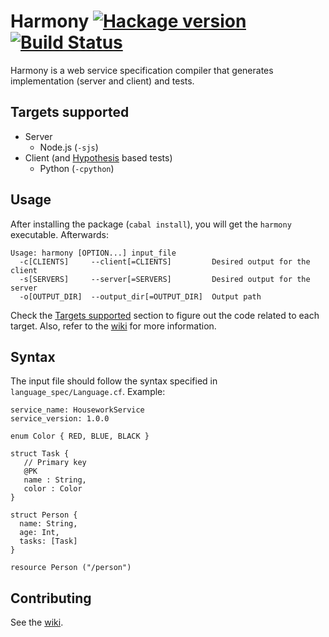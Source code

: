 # Harmony [![Hackage version](https://img.shields.io/hackage/v/harmony.svg?style=flat)](https://hackage.haskell.org/package/harmony) [![Build Status](https://secure.travis-ci.org/SantiMunin/harmony.svg?branch=master)](http://travis-ci.org/SantiMunin/harmony)
Harmony is a web service specification compiler that generates implementation (server and client) and tests.

## Targets supported

+ Server
  * Node.js (`-sjs`)
+ Client (and [Hypothesis](https://github.com/DRMacIver/hypothesis) based tests)
  + Python (`-cpython`)

## Usage

After installing the package (`cabal install`), you will get the `harmony` executable. Afterwards:

    Usage: harmony [OPTION...] input_file
      -c[CLIENTS]     --client[=CLIENTS]         Desired output for the client
      -s[SERVERS]     --server[=SERVERS]         Desired output for the server
      -o[OUTPUT_DIR]  --output_dir[=OUTPUT_DIR]  Output path

Check the [Targets supported](#targets-supported) section to figure out the code related to each target. Also, refer to the [wiki](https://www.github.com/SantiMunin/harmony) for more information.

## Syntax

The input file should follow the syntax specified in `language_spec/Language.cf`. Example:

    service_name: HouseworkService
    service_version: 1.0.0

    enum Color { RED, BLUE, BLACK }

    struct Task {
       // Primary key
       @PK
       name : String,
       color : Color
    }

    struct Person {
      name: String,
      age: Int,
      tasks: [Task]
    }

    resource Person ("/person")

## Contributing

See the [wiki](https://www.github.com/SantiMunin/harmony).
